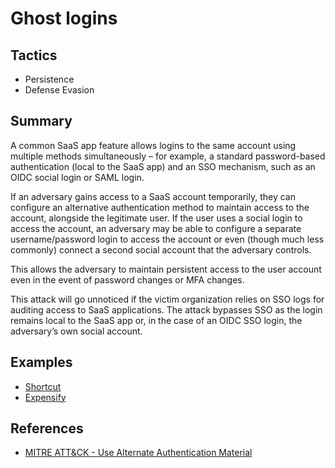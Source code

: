 # Ghost logins

## Tactics
* Persistence
* Defense Evasion

## Summary
A common SaaS app feature allows logins to the same account using multiple methods simultaneously – for example, a standard password-based authentication (local to the SaaS app) and an SSO mechanism, such as an OIDC social login or SAML login.

If an adversary gains access to a SaaS account temporarily, they can configure an alternative authentication method to maintain access to the account, alongside the legitimate user. If the user uses a social login to access the account, an adversary may be able to configure a separate username/password login to access the account or even (though much less commonly) connect a second social account that the adversary controls.

This allows the adversary to maintain persistent access to the user account even in the event of password changes or MFA changes.

This attack will go unnoticed if the victim organization relies on SSO logs for auditing access to SaaS applications. The attack bypasses SSO as the login remains local to the SaaS app or, in the case of an OIDC SSO login, the adversary’s own social account.


## Examples
* [Shortcut](examples/shortcut.md)
* [Expensify](examples/expensify.md)

## References
* [MITRE ATT&CK - Use Alternate Authentication Material](https://attack.mitre.org/techniques/T1550/)
